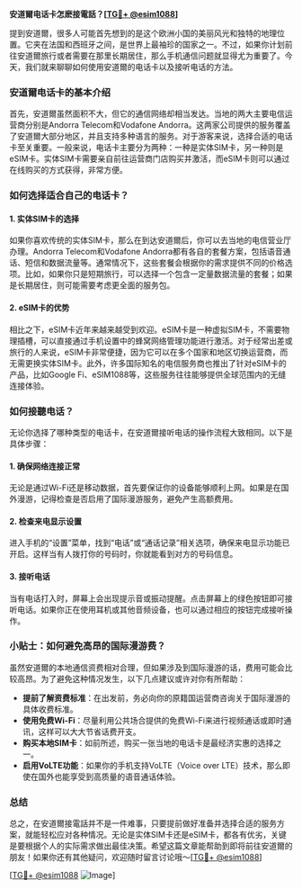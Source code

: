 **安道爾电话卡怎麽接電話？[[TG💪+ @esim1088](https://t.me/s/esim1088)]**

提到安道爾，很多人可能首先想到的是这个欧洲小国的美丽风光和独特的地理位置。它夹在法国和西班牙之间，是世界上最袖珍的国家之一。不过，如果你计划前往安道爾旅行或者需要在那里长期居住，那么手机通信问题就显得尤为重要了。今天，我们就来聊聊如何使用安道爾的电话卡以及接听电话的方法。

### 安道爾电话卡的基本介绍

首先，安道爾虽然面积不大，但它的通信网络却相当发达。当地的两大主要电信运营商分别是Andorra Telecom和Vodafone Andorra。这两家公司提供的服务覆盖了安道爾大部分地区，并且支持多种语言的服务。对于游客来说，选择合适的电话卡至关重要。一般来说，电话卡主要分为两种：一种是实体SIM卡，另一种则是eSIM卡。实体SIM卡需要亲自前往运营商门店购买并激活，而eSIM卡则可以通过在线购买的方式获得，非常方便。

### 如何选择适合自己的电话卡？

#### 1. 实体SIM卡的选择
如果你喜欢传统的实体SIM卡，那么在到达安道爾后，你可以去当地的电信营业厅办理。Andorra Telecom和Vodafone Andorra都有各自的套餐方案，包括语音通话、短信和数据流量等。通常情况下，这些套餐会根据你的需求提供不同的价格选项。比如，如果你只是短期旅行，可以选择一个包含一定量数据流量的套餐；如果是长期居住，则可能需要考虑更全面的服务包。

#### 2. eSIM卡的优势
相比之下，eSIM卡近年来越来越受到欢迎。eSIM卡是一种虚拟SIM卡，不需要物理插槽，可以直接通过手机设置中的蜂窝网络管理功能进行激活。对于经常出差或旅行的人来说，eSIM卡非常便捷，因为它可以在多个国家和地区切换运营商，而无需更换实体SIM卡。此外，许多国际知名的电信服务商也推出了针对eSIM卡的产品，比如Google Fi、eSIM1088等，这些服务往往能够提供全球范围内的无缝连接体验。

### 如何接聽电话？

无论你选择了哪种类型的电话卡，在安道爾接听电话的操作流程大致相同。以下是具体步骤：

#### 1. 确保网络连接正常
无论是通过Wi-Fi还是移动数据，首先要保证你的设备能够顺利上网。如果是在国外漫游，记得检查是否启用了国际漫游服务，避免产生高额费用。

#### 2. 检查来电显示设置
进入手机的“设置”菜单，找到“电话”或“通话记录”相关选项，确保来电显示功能已开启。这样当有人拨打你的号码时，你就能看到对方的号码信息。

#### 3. 接听电话
当有电话打入时，屏幕上会出现提示音或振动提醒。点击屏幕上的绿色按钮即可接听电话。如果你正在使用耳机或其他音频设备，也可以通过相应的按钮完成接听操作。

### 小贴士：如何避免高昂的国际漫游费？

虽然安道爾的本地通信资费相对合理，但如果涉及到国际漫游的话，费用可能会比较高昂。为了避免这种情况发生，以下几点建议或许对你有所帮助：

- **提前了解资费标准**：在出发前，务必向你的原籍国运营商咨询关于国际漫游的具体收费标准。
- **使用免费Wi-Fi**：尽量利用公共场合提供的免费Wi-Fi来进行视频通话或即时通讯，这样可以大大节省话费开支。
- **购买本地SIM卡**：如前所述，购买一张当地的电话卡是最经济实惠的选择之一。
- **启用VoLTE功能**：如果你的手机支持VoLTE（Voice over LTE）技术，那么即使在国外也能享受到高质量的语音通话体验。

### 总结

总之，在安道爾接電話并不是一件难事，只要提前做好准备并选择合适的服务方案，就能轻松应对各种情况。无论是实体SIM卡还是eSIM卡，都各有优劣，关键是要根据个人的实际需求做出最佳决策。希望这篇文章能帮助到即将前往安道爾的朋友！如果你还有其他疑问，欢迎随时留言讨论哦～[[TG💪+ @esim1088](https://t.me/s/esim1088)]

[[TG💪+ @esim1088](https://t.me/s/esim1088) ![Image](https://i.postimg.cc/4NQfJmqS/Snipaste-2025-05-13-00-14-12.png)]
